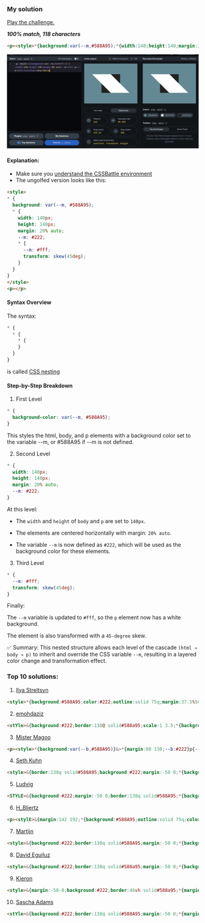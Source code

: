 ### My solution
[Play the challenge.](https://cssbattle.dev/play/abNemelD1dcMFPGh7PeU)

***100% match, 118 characters***
```html
<p><style>*{background:var(--m,#588A95);*{width:140;height:140;margin:20%auto;--m:#222;*{--m:#fff;transform:skew(45deg
```
![alt text](6th.png)

#### Explanation:
- Make sure you [understand the CSSBattle environment](./6th.README.md)
- The ungolfed version looks like this:

```html
<style>
* {
  background: var(--m, #588A95);
  * {
    width: 140px;
    height: 140px;
    margin: 20% auto;
    --m: #222;
    * {
      --m: #fff;
      transform: skew(45deg);
    }
  }
}
</style>
<p></p>
```

#### Syntax Overview

The syntax:
```css
* {
  * {
    * {
    }
  }
}
```
is called [CSS nesting](https://developer.mozilla.org/en-US/docs/Web/CSS/CSS_nesting/Using_CSS_nesting)

#### Step-by-Step Breakdown
1. First Level

```css
* { 
  background-color: var(--m, #588A95);
}
```
This styles the html, body, and p elements with a background color set to the variable --m, or #588A95 if --m is not defined.

2. Second Level
```css
* {
  width: 140px;
  height: 140px;
  margin: 20% auto;
  --m: #222;
}
```
At this level:

- The `width` and `height` of `body` and `p` are set to `140px`.

- The elements are centered horizontally with margin: `20% auto`.

- The variable `--m` is now defined as `#222`, which will be used as the background color for these elements.

3. Third Level
```css
* { 
  --m: #fff;
  transform: skew(45deg);
}
```
Finally:

The `--m` variable is updated to `#fff`, so the `p` element now has a white background.

The element is also transformed with a `45-degree` skew.

✅ Summary:
This nested structure allows each level of the cascade `(html → body → p)` to inherit and override the CSS variable `--m`, resulting in a layered color change and transformation effect.

### Top 10 solutions:
1. [Ilya Streltsyn](https://cssbattle.dev/player/selenit)
```html
<style>*{background:#588A95;color:#222;outline:solid 75q;margin:37.5%50%;*{color:fff;transform:skew(45deg
```
2. [emohdaziz](https://cssbattle.dev/player/emohdaziz)
```html
<stYle>&{background:#222;border:138Q solid#588a95;scale:1 3.5;*{background:#fff;margin:0;transform:skew(74deg
```

3. [Mister Magoo](https://cssbattle.dev/player/mistermagoo)
```html
<p><style>*{background:var(--b,#588A95)}&>*{margin:80 130;--b:#222}p{--b:#fff;height:140;transform:skew(45deg
```

4. [Seth Kuhn](https://cssbattle.dev/player/mrdeathray)
```html
<style>&{border:138q solid#588A95;background:#222;margin:-50 0;*{background:#fff;margin:0;transform:skew(45deg
```

5. [Ludvig](https://cssbattle.dev/player/ludvig)
```html
<STYLE>&{background:#222;margin:-50 0;border:138q solid#588A95;*{background:#FFF;margin:0;transform:skew(45deg
```

6. [H_Bliertz](https://cssbattle.dev/player/h_blierzt)
```html
<p><stylE>&{margin:142 192;*{background:#588A95;outline:solid 75q;color:#222;*{color:#FFF;transform:skew(45deg
```

7. [Martijn](https://cssbattle.dev/player/f9KZ3V3bdfaQx0oOfxY5VYVvLGW2)
```html
<style>&{background:#222;border:138q solid#588A95;margin:-50 0;*{background:#fff;margin:0;transform:skew(45deg
```

8. [David Eguiluz](https://cssbattle.dev/player/eguiluz)
```html
<style>&{background:#222;border:138q solid#588a95;margin:-50 0;*{background:#fff;margin:0;transform:skew(45deg
```

9. [Kieron](https://cssbattle.dev/player/kieron)
```html
<style>&{margin:-58-8;background:#222;border:46vh solid#588a95;*{margin:0;background:#fff;transform:skew(45deg
```

10. [Sascha Adams](https://cssbattle.dev/player/saschaadams)
```html
<stYle>&{background:#222;border:138q solid#588A95;margin:-50 0;*{margin:0;background:#fff;transform:skew(45deg
```